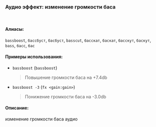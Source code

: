 ### **Аудио эффект: изменение громкости баса**
<br>

#### **Алиасы**:
`bassboost`, `бассбуст`, `басбуст`, `basscut`, `басскат`, `баскат`, `басскут`, `баскут`, `bass`, `басс`, `бас`


#### **Примеры использования**:
- `bassboost` (`bassboost`)
  > Повышение громкости баса на +7.4db
- `bassboost -3` (`fx <gain:gain>`)
  > Понижение громкости баса на -3.0db


#### **Описание**:
изменение громкости баса аудио
